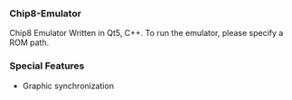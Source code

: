 ### Chip8-Emulator
Chip8 Emulator Written in Qt5, C++. To run the emulator, please specify a ROM path.

### Special Features
- Graphic synchronization
